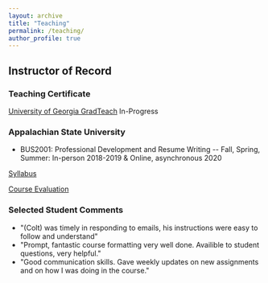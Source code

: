 ```yaml
---
layout: archive
title: "Teaching"
permalink: /teaching/
author_profile: true
---
```


## Instructor of Record

### Teaching Certificate

[University of Georgia GradTeach](https://www.ctl.uga.edu/grad-student/programs/certificate/) In-Progress

### Appalachian State University 
- BUS2001: Professional Development and Resume Writing -- Fall, Spring, Summer: In-person 2018-2019 & Online, asynchronous 2020

[Syllabus](/files/BUS2001Syllabus.pdf)

[Course Evaluation](/files/evaluation.pdf)

### Selected Student Comments

- "(Colt) was timely in responding to emails, his instructions were easy to follow and understand"
- "Prompt, fantastic course formatting very well done. Availible to student questions, very helpful."
- "Good communication skills. Gave weekly updates on new assignments and on how I was doing in the course."



